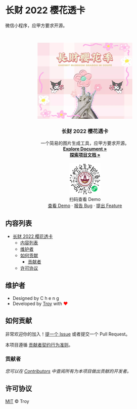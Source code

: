 # 长财 2022 樱花透卡

微信小程序，应甲方要求开源。

<br>

<p align="center">
    <img src="images/share.webp" alt="logo" width="300">
    <h3 align="center">长财 2022 樱花透卡</h3>
    <p align="center">
        一个简易的图片生成工具，应甲方要求开源。
        <br>
        <a href="https://github.com/troyxun/sakura-ccufe/blob/master/README.md"><strong>Explore Document »</strong></a>
        <br>
        <a href="https://github.com/troyxun/sakura-ccufe/blob/master/README.zh-cn.md"><strong>探索项目文档 »</strong></a>
        <br>
        <br>
        <img src="images/demo.png" alt="demo" width="100">
        <br>
        扫码查看 Demo
        <br>
        <a href="https://github.com/troyxun/sakura-ccufe/blob/master/images/demo.png">查看 Demo</a>
        ·
        <a href="https://github.com/troyxun/sakura-ccufe/issues">报告 Bug</a>
        ·
        <a href="https://github.com/troyxun/sakura-ccufe/issues">提出 Feature</a>
    </p>
</p>
 
## 内容列表

- [长财 2022 樱花透卡](#长财-2022-樱花透卡)
  - [内容列表](#内容列表)
  - [维护者](#维护者)
  - [如何贡献](#如何贡献)
    - [贡献者](#贡献者)
  - [许可协议](#许可协议)

## 维护者

- Designed by C h e n g
- Developed by [Troy](https://github.com/troyxun) with <font color=red>♥</font>

## 如何贡献

非常欢迎你的加入！[提一个 Issue](https://github.com/troyxun/sakura-ccufe/issues/new) 或者提交一个 Pull Request。

本项目遵循 [贡献者契约行为准则](https://www.contributor-covenant.org/version/2/1/code_of_conduct/)。

### 贡献者

*您可以在 [Contributors](https://github.com/troyxun/sakura-ccufe/graphs/contributors) 中查阅所有为本项目做出贡献的开发者。*

## 许可协议

[MIT](https://github.com/troyxun/sakura-ccufe/blob/master/LICENSE) © Troy
